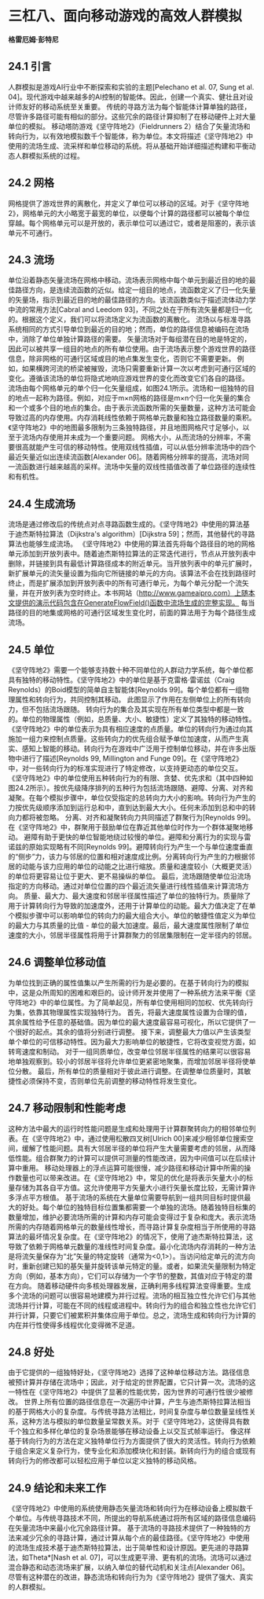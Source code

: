 # 三杠八、面向移动游戏的高效人群模拟
**格雷厄姆·彭特尼**

## 24.1 引言
人群模拟是游戏AI行业中不断探索和实验的主题[Pelechano et al. 07, Sung et al. 04]。现代游戏中越来越多的AI控制的智能体。因此，创建一个真实、健壮且对设计师友好的移动系统至关重要。
传统的寻路方法为每个智能体计算单独的路径，尽管许多路径可能有相似的部分。这些冗余的路径计算抑制了在移动硬件上对大量单位的模拟。
移动塔防游戏《坚守阵地2》（Fieldrunners 2）结合了矢量流场和转向行为，以有效地模拟数千个智能体，称为单位。本文将描述《坚守阵地2》中使用的流场生成、流采样和单位移动的系统。将从基础开始详细描述构建和平衡动态人群模拟系统的过程。

## 24.2 网格
网格提供了游戏世界的离散化，并定义了单位可以移动的区域。对于《坚守阵地2》，网格单元的大小略宽于最宽的单位，以便每个计算的路径都可以被每个单位穿越。每个网格单元可以是开放的，表示单位可以通过它，或者是阻塞的，表示该单元不可通行。

## 24.3 流场
单位沿着静态矢量流场在网格中移动。流场表示网格中每个单元到最近目的地的最佳路径方向，是连续流函数的近似。给定一组目的地点，流函数定义了归一化矢量的矢量场，指示到最近目的地的最佳路径的方向。该流函数类似于描述流体动力学中流的常用方法[Cabral and Leedom 93]，不同之处在于所有流矢量都是归一化的。根据这个定义，我们可以将流场定义为流函数的离散化。
流场以与标准寻路系统相同的方式引导单位到最近的目的地；然而，单位的路径信息被编码在流场中，消除了单位单独计算路径的需要。
矢量流场对于每组潜在目的地是特定的，因此可以被共享一组目的地点的所有单位使用。由于流场表示整个游戏世界的路径信息，除非网格的可通行区域或目的地点集发生变化，否则它不需要更新。
例如，如果横跨河流的桥梁被摧毁，流场只需要重新计算一次以考虑到可通行区域的变化。遵循该流场的单位将隐式地响应游戏世界的变化而改变它们各自的路径。
流场由每个网格单元的单个归一化矢量组成，如图24.1所示。流场和一组独特的目的地点一起称为路径。例如，对应于m×n网格的路径是m×n个归一化矢量的集合和一个或多个目的地点的集合。由于表示流函数所需的矢量数量，这种方法可能会导致过高的内存使用。内存消耗线性依赖于网格单元数量和独立路径数量的乘积。《坚守阵地2》中的地图最多限制为三条独特路径，并且地图网格尺寸足够小，以至于流场内存使用并未成为一个重要问题。
网格大小，从而流场的分辨率，不需要很高就能产生可信的移动特性。使用双线性插值，可以从低分辨率流场中的四个最近矢量近似出连续流函数[Alexander 06]。随着网格分辨率的提高，流场对同一流函数进行越来越高的采样。流场中矢量的双线性插值改善了单位路径的连续性和有机性。

## 24.4 生成流场
流场是通过修改后的传统点对点寻路函数生成的。《坚守阵地2》中使用的算法基于迪杰斯特拉算法（Dijkstra's algorithm）[Dijkstra 59]；然而，其他替代的寻路算法也能够生成流场。
《坚守阵地2》中使用的算法首先将每个路径目的地的网格单元添加到开放列表中。随着迪杰斯特拉算法的正常迭代进行，节点从开放列表中删除，并链接到具有最低计算路径成本的附近单元。当开放列表中的单元扩展时，新扩展单元的流矢量设置为指向它所链接的单元的方向。该算法不会在找到路径时终止，而是扩展添加到开放列表中的所有可通行单元，为每个单元分配一个流矢量，并在开放列表为空时终止。本书网站（http://www.gameaipro.com）上随本文提供的演示代码包含在GenerateFlowField()函数中流场生成的完整实现。
每当路径的目的地集或网格的可通行区域发生变化时，前面的算法用于为每个路径生成流场。

## 24.5 单位
《坚守阵地2》需要一个能够支持数十种不同单位的人群动力学系统，每个单位都具有独特的移动特性。《坚守阵地2》中的单位是基于克雷格·雷诺兹（Craig Reynolds）的Boid模型的简单自主智能体[Reynolds 99]。每个单位都有一组物理属性和转向行为，共同控制其移动。
此图显示了作用在左侧单位上的所有转向力，但不包括流场跟随。
转向行为的集合及其实现在所有单位类型中都是一致的。单位的物理属性（例如，总质量、大小、敏捷性）定义了其独特的移动特性。
《坚守阵地2》中的单位表示为具有相应速度的点质量。单位的转向行为通过向其施加一组力来控制点质量。这些转向力的优先组合赋予单位加速度，从而产生真实、感知上智能的移动。转向行为在游戏中广泛用于控制单位移动，并在许多出版物中进行了描述[Reynolds 99, Millington and Funge 09]。在《坚守阵地2》中，对一些转向行为的标准实现进行了特定修改，以支持更动态的单位交互。
《坚守阵地2》中的单位使用五种转向行为的有限、贪婪、优先求和（其中四种如图24.2所示）。按优先级降序排列的五种行为包括流场跟随、避障、分离、对齐和凝聚。在每个模拟步骤中，单位仅受指定的总转向力大小的影响。转向行为产生的力按优先级顺序添加到运行总和中，直到达到最大大小。任何未添加到总和中的转向力都将被忽略。
分离、对齐和凝聚转向力共同描述了群聚行为[Reynolds 99]。在《坚守阵地2》中，群聚用于鼓励单位在靠近其他单位时作为一个群体凝聚地移动。
避障有助于更快的单位智能地绕过较慢的单位。避障和分离行为的实现与雷诺兹的原始实现略有不同[Reynolds 99]。避障转向行为产生一个与单位速度垂直的“侧步”力，该力与邻居的位置和相对速度成比例。分离转向行为产生的力根据邻居的动能与该力应用的单位的动能之比进行缩放。质量和速度较小（大概更灵活）的单位将更容易让位于更大、更不易操纵的单位。
最后，流场跟随使单位沿流场指定的方向移动。通过对单位位置的四个最近流矢量进行线性插值来计算流场方向。
质量、最大力、最大速度和邻居半径属性描述了单位的独特行为。质量除了用于计算转向行为导致的加速度外，还用于计算单位的动能。最大力值决定了在单个模拟步骤中可以影响单位的转向力的最大组合大小。单位的敏捷性值定义为单位的最大力与其质量的比值 - 单位的最大加速度。最后，最大速度属性限制了单位速度的大小，邻居半径属性将用于计算群聚力的邻居集限制在一定半径内的邻居。

## 24.6 调整单位移动值
为单位找到正确的属性值集以产生所需的行为是必要的。在基于转向行为的模拟中，这是众所周知的困难和艰巨的。设计师开发并使用了一种系统方法来平衡《坚守阵地2》中的单位属性。为了简单起见，所有单位使用相同的加权、优先转向行为集，依靠其物理属性实现独特行为。
首先，将最大速度属性设置为合理的值，其余属性给予任意的基础值。因为单位的最大速度最容易可视化，所以它提供了一个很好的起点。其余的值将分别进行调整。
接下来，调整最大力值以产生该类型单个单位的可信移动特性。因为最大力影响单位的敏捷性，它将改变视觉方面，如转弯速度和制动。
对于一组同质单位，改变单位邻居半径属性的结果可以很容易地单独观察到。较小的邻居半径将允许单位更紧密地聚集，而增加邻居半径将使单位分散。
最后，所有单位的质量相对于彼此进行调整。在调整单位质量时，其敏捷性必须保持不变，否则单位先前调整的移动特性将发生变化。

## 24.7 移动限制和性能考虑
这种方法中最大的运行时性能问题是生成和处理用于计算群聚转向力的相邻单位列表。在《坚守阵地2》中，通过使用松散四叉树[Ulrich 00]来减少相邻单位搜索空间，缓解了性能问题。具有大邻居半径的单位将产生大量需要考虑的邻居，从而降低性能。组合群聚力的计算可以提供可测量的性能改进，因为中间值可以在后续计算中重用。
移动处理器上的浮点运算可能很慢，减少路径和移动计算中所需的操作数量也可以带来改进。在《坚守阵地2》中，常见的优化是将表示矢量大小的标量存储为其各自平方值。这允许使用平方矢量大小进行矢量长度比较，无需计算许多浮点平方根值。
基于流场的系统在大量单位需要导航到一组共同目标时提供最大的好处。每个单位的独特目标位置集都需要一个单独的流场。随着独特目标集的数量增加，维护必要流场所需的计算和内存可能会变得过于复杂和庞大。表示流场所需的内存随着网格单元的数量线性增长，而寻路计算复杂度相当于所使用的寻路算法的最坏情况复杂度。在《坚守阵地2》的情况下，使用了迪杰斯特拉算法，这导致了依赖于网格单元数量的准线性时间复杂度。最小化流场内存消耗的一种方法是将流矢量保存为“北”矢量的特定旋转（通常为<0,1>）。当访问给定单元的流方向时，重新创建已知的基矢量并旋转该单元特定的量。或者，如果流矢量限制为特定方向（例如，基本方向），它们可以存储为一个字节的整数，其值对应于特定的潜在方向。
随着移动硬件向多核处理器发展，正确利用多线程算法变得重要。生成多个流场的问题可以很容易地建模为并行过程。流场的相互独立性允许它们与其他流场并行计算，可能在不同的线程或进程中。转向行为的组合和独立性也允许它们并行计算，只要它们被累积并集体应用于单位。总之，流场生成和转向行为计算的内在并行性使得多线程优化变得微不足道。

## 24.8 好处
由于它提供的一组独特好处，《坚守阵地2》选择了这种单位移动方法。路径信息被预计算并存储在流场中；因此，对于给定的世界配置，它只计算一次。流场的这一特性在《坚守阵地2》中提供了显著的性能优势，因为世界的可通行性很少被修改。
世界上所有位置的路径信息在一次遍历中计算，产生与迪杰斯特拉算法相当的基于网格大小的复杂度。与传统寻路方法相比，时间复杂度与单位数量呈线性关系，这种方法与模拟的单位数量呈常数关系。对于《坚守阵地2》，这使得具有数千个独立和多样化单位的复杂场景能够在移动设备上以交互式帧率运行。
像这样基于转向行为的方法在定义独特单位行为方面提供了很大的灵活性。转向行为依赖于组合来定义复杂行为，使专业化和添加模块化和封装。新转向行为的组合或现有转向行为的修改都可以轻松应用于单位以定义独特的移动风格。

## 24.9 结论和未来工作
《坚守阵地2》中使用的系统使用静态矢量流场和转向行为在移动设备上模拟数千个单位。与传统寻路技术不同，所提出的导航系统通过将所有区域的路径信息编码在矢量流场中来最小化冗余路径计算。
基于流场的寻路技术提供了一种独特的方法来减少冗余的寻路计算，通过计算从每个点的最佳路径。《坚守阵地2》中使用的流场生成技术基于迪杰斯特拉算法，出于简单性和设计原因。更先进的寻路算法，如Theta*[Nash et al. 07]，可以生成更平滑、更有机的流场。流场可以通过混合静态和动态流场来扩展，以纳入单位的替代动机和关注点[Alexander 06]。尽管有这种潜在的改进，静态流场和转向行为为《坚守阵地2》提供了强大、真实的人群模拟。
